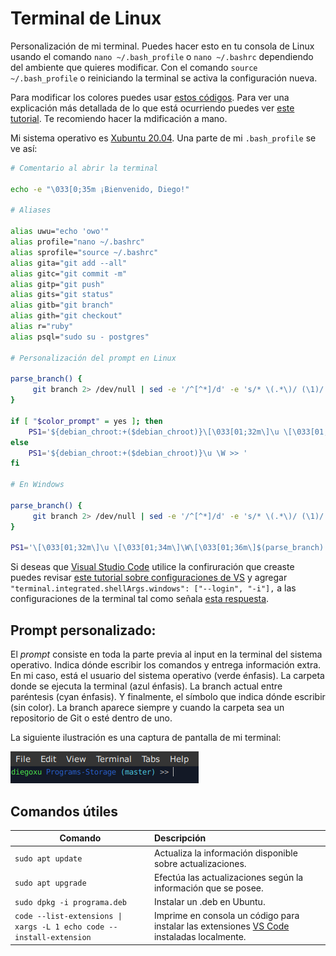 # Terminal de Linux

Personalización de mi terminal. Puedes hacer esto en tu consola de Linux usando el comando `nano ~/.bash_profile` o `nano ~/.bashrc` dependiendo del ambiente que quieres modificar. Con el comando `source ~/.bash_profile` o reiniciando la terminal se activa la configuración nueva.

Para modificar los colores puedes usar [estos códigos](https://gist.github.com/vratiu/9780109). Para ver una explicación más detallada de lo que está ocurriendo puedes ver [este tutorial](https://linuxhint.com/linux_terminal_customization_guide_beginners/). Te recomiendo hacer la mdificación a mano.

Mi sistema operativo es [Xubuntu 20.04](https://xubuntu.org/news/xubuntu-20-04-released/). Una parte de mi `.bash_profile` se ve así:

```bash
# Comentario al abrir la terminal

echo -e "\033[0;35m ¡Bienvenido, Diego!"

# Aliases

alias uwu="echo 'owo'"
alias profile="nano ~/.bashrc"
alias sprofile="source ~/.bashrc"
alias gita="git add --all"
alias gitc="git commit -m"
alias gitp="git push"
alias gits="git status"
alias gitb="git branch"
alias gith="git checkout"
alias r="ruby"
alias psql="sudo su - postgres"

# Personalización del prompt en Linux

parse_branch() {
     git branch 2> /dev/null | sed -e '/^[^*]/d' -e 's/* \(.*\)/ (\1)/'
}

if [ "$color_prompt" = yes ]; then
    PS1='${debian_chroot:+($debian_chroot)}\[\033[01;32m\]\u \[\033[01;34m\]\W\[\033[01;36m\]$(parse_branch) \[\033[00m\]>> '
else
    PS1='${debian_chroot:+($debian_chroot)}\u \W >> '
fi

# En Windows

parse_branch() {
     git branch 2> /dev/null | sed -e '/^[^*]/d' -e 's/* \(.*\)/ (\1)/'
}

PS1='\[\033[01;32m\]\u \[\033[01;34m\]\W\[\033[01;36m\]$(parse_branch) \[\033[00m\]>> '
```

Si deseas que [Visual Studio Code](https://code.visualstudio.com/) utilice la confiruración que creaste puedes revisar [este tutorial sobre configuraciones de VS](https://code.visualstudio.com/docs/getstarted/settings) y agregar `"terminal.integrated.shellArgs.windows": ["--login", "-i"],` a las configuraciones de la terminal tal como señala [esta respuesta](https://stackoverflow.com/a/50332206).

## Prompt personalizado:

El *prompt* consiste en toda la parte previa al input en la terminal del sistema operativo. Indica dónde escribir los comandos y entrega información extra. En mi caso, está el usuario del sistema operativo (verde énfasis). La carpeta donde se ejecuta la terminal (azul énfasis). La branch actual entre paréntesis (cyan énfasis). Y finalmente, el símbolo que indica dónde escribir (sin color). La branch aparece siempre y cuando la carpeta sea un repositorio de Git o esté dentro de uno.

La siguiente ilustración es una captura de pantalla de mi terminal:

![Pantallazo de una terminal de linux con el prompt personalizado](../../Assets/prompt_linux.png "Terminal personalizada")


## Comandos útiles

| Comando                     | Descripción           																					|
| -------------               | :-------------                                                	|
| `sudo apt update`           | Actualiza la información disponible sobre actualizaciones.			|
| `sudo apt upgrade`          | Efectúa las actualizaciones según la información que se posee.	|
| `sudo dpkg -i programa.deb`	| Instalar un .deb en Ubuntu.																			|
| `code --list-extensions \| xargs -L 1 echo code --install-extension` | Imprime en consola un código para instalar las extensiones [VS Code](https://code.visualstudio.com/) instaladas localmente. |